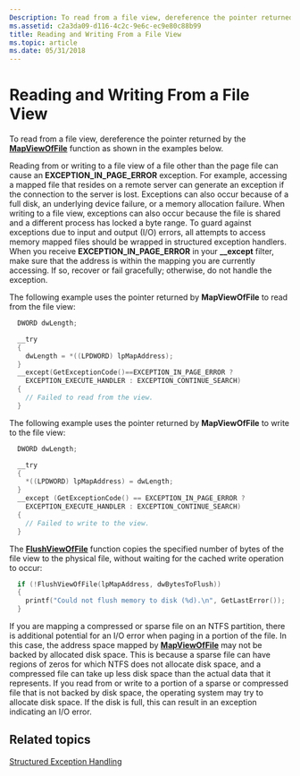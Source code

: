 ```yaml
---
Description: To read from a file view, dereference the pointer returned by the MapViewOfFile function as shown in the examples below.
ms.assetid: c2a3da09-d116-4c2c-9e6c-ec9e80c88b99
title: Reading and Writing From a File View
ms.topic: article
ms.date: 05/31/2018
---
```


# Reading and Writing From a File View

To read from a file view, dereference the pointer returned by the [**MapViewOfFile**](https://msdn.microsoft.com/library/Aa366761(v=VS.85).aspx) function as shown in the examples below.

Reading from or writing to a file view of a file other than the page file can cause an **EXCEPTION\_IN\_PAGE\_ERROR** exception. For example, accessing a mapped file that resides on a remote server can generate an exception if the connection to the server is lost. Exceptions can also occur because of a full disk, an underlying device failure, or a memory allocation failure. When writing to a file view, exceptions can also occur because the file is shared and a different process has locked a byte range. To guard against exceptions due to input and output (I/O) errors, all attempts to access memory mapped files should be wrapped in structured exception handlers. When you receive **EXCEPTION\_IN\_PAGE\_ERROR** in your **\_\_except** filter, make sure that the address is within the mapping you are currently accessing. If so, recover or fail gracefully; otherwise, do not handle the exception.

The following example uses the pointer returned by **MapViewOfFile** to read from the file view:


```C++
  DWORD dwLength;

  __try
  {
    dwLength = *((LPDWORD) lpMapAddress);
  }
  __except(GetExceptionCode()==EXCEPTION_IN_PAGE_ERROR ?
    EXCEPTION_EXECUTE_HANDLER : EXCEPTION_CONTINUE_SEARCH)
  {
    // Failed to read from the view.
  }
```



The following example uses the pointer returned by **MapViewOfFile** to write to the file view:


```C++
  DWORD dwLength;

  __try
  {
    *((LPDWORD) lpMapAddress) = dwLength;
  }
  __except (GetExceptionCode() == EXCEPTION_IN_PAGE_ERROR ? 
    EXCEPTION_EXECUTE_HANDLER : EXCEPTION_CONTINUE_SEARCH)
  {
    // Failed to write to the view.
  }
```



The [**FlushViewOfFile**](https://msdn.microsoft.com/library/Aa366563(v=VS.85).aspx) function copies the specified number of bytes of the file view to the physical file, without waiting for the cached write operation to occur:


```C++
  if (!FlushViewOfFile(lpMapAddress, dwBytesToFlush)) 
  {
    printf("Could not flush memory to disk (%d).\n", GetLastError()); 
  }
```



If you are mapping a compressed or sparse file on an NTFS partition, there is additional potential for an I/O error when paging in a portion of the file. In this case, the address space mapped by [**MapViewOfFile**](https://msdn.microsoft.com/library/Aa366761(v=VS.85).aspx) may not be backed by allocated disk space. This is because a sparse file can have regions of zeros for which NTFS does not allocate disk space, and a compressed file can take up less disk space than the actual data that it represents. If you read from or write to a portion of a sparse or compressed file that is not backed by disk space, the operating system may try to allocate disk space. If the disk is full, this can result in an exception indicating an I/O error.

## Related topics

<dl> <dt>

[Structured Exception Handling](https://msdn.microsoft.com/library/ms680657(v=VS.85).aspx)
</dt> </dl>

 

 



